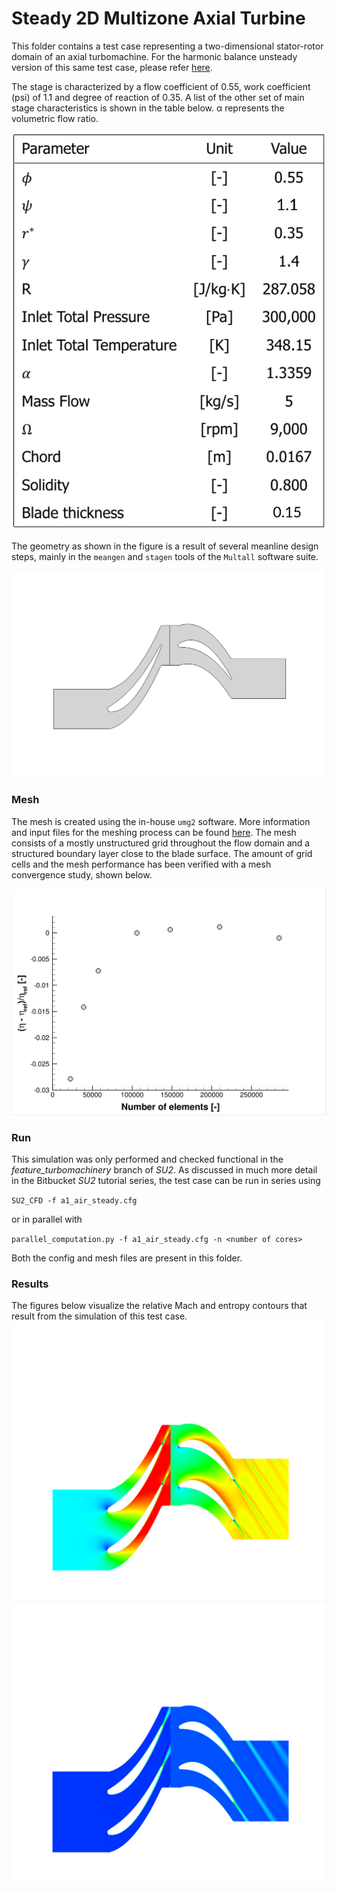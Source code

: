 # Steady 2D Multizone Axial Turbine
This folder contains a test case representing a two-dimensional stator-rotor domain of an axial turbomachine.
For the harmonic balance unsteady version of this same test case, please refer [here](../US_HB).
 
The stage is characterized by a flow coefficient of 0.55, work coefficient (psi) of 1.1 and degree of reaction of 0.35. A list of the other set of main stage characteristics is shown in the table below. α represents the volumetric flow ratio.

![A1_Input](./figures/inputs.png) 

The geometry as shown in the figure is a result of several meanline design steps, mainly in the `meangen` and `stagen` tools of the `Multall` software suite.

![A1_Geom](./figures/boundaries.png) 

### Mesh
The mesh is created using the in-house `umg2` software. More information and input files for the meshing process can be found [here](.../meshing). The mesh consists of a mostly unstructured grid throughout the flow domain and a structured boundary layer close to the blade surface. The amount of grid cells and the mesh performance has been verified with a mesh convergence study, shown below.

![A1_Mesh](./figures/MeshConv.png) 

### Run
This simulation was only performed and checked functional in the *feature_turbomachinery* branch of *SU2*.
As discussed in much more detail in the Bitbucket *SU2* tutorial series, the test case can be run in series using

``SU2_CFD -f a1_air_steady.cfg``

or in parallel with

``parallel_computation.py -f a1_air_steady.cfg -n <number of cores>``

Both the config and mesh files are present in this folder.

### Results
The figures below visualize the relative Mach and entropy contours that result from the simulation of this test case.
![A1_Res](./figures/ora1stmrel.png)
![A1_Res](./figures/ora1stentr.png)




